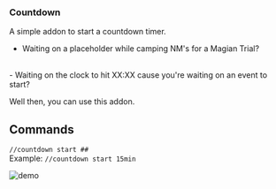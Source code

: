 ### Countdown

A simple addon to start a countdown timer. 

- Waiting on a placeholder while camping NM's for a Magian Trial? 
<br>
- Waiting on the clock to hit XX:XX cause you're waiting on an event to start?

Well then, you can use this addon. 

## Commands

`//countdown start ##`
<br>
Example: `//countdown start 15min`

![demo](/demo.jpg?raw=true)